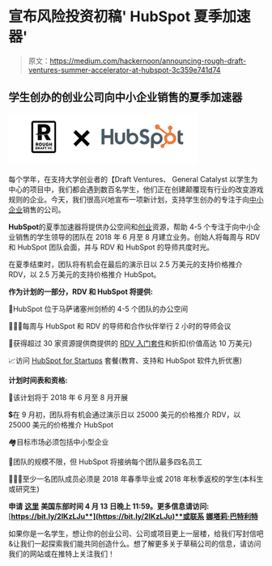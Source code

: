 # 宣布风险投资初稿' HubSpot 夏季加速器'

> 原文：<https://medium.com/hackernoon/announcing-rough-draft-ventures-summer-accelerator-at-hubspot-3c359e741d74>

## 学生创办的创业公司向中小企业销售的夏季加速器

![](img/a86553c7d8f9cd03aade96fec9028215.png)

每个学年，在支持大学创业者的【Draft Ventures、 General Catalyst 以学生为中心的项目中，我们都会遇到数百名学生，他们正在创建颠覆现有行业的改变游戏规则的企业。今天，我们很高兴地宣布一项新计划，支持学生创办的专注于向[中小企业](https://hackernoon.com/tagged/smbs)销售的公司。

**HubSpot**的夏季加速器将提供办公空间和[创业](https://hackernoon.com/tagged/startup)资源，帮助 4-5 个专注于向中小企业销售的学生领导的团队在 2018 年 6 月至 8 月建立业务。创始人将每周与 RDV 和 HubSpot 团队会面，并与 RDV 和 HubSpot 的导师共度时光。

在夏季结束时，团队将有机会在最后的演示日以 2.5 万美元的支持价格推介 RDV，以 2.5 万美元的支持价格推介 HubSpot。

**作为计划的一部分，RDV 和 HubSpot 将提供:**

🏢HubSpot 位于马萨诸塞州剑桥的 4-5 个团队的办公空间

👩🏻‍🏫每周与 HubSpot 和 RDV 的导师和合作伙伴举行 2 小时的导师会议

🎁获得超过 30 家资源提供商提供的 [RDV 入门套件](/rough-draft-ventures/introducing-the-rdv-boston-student-founder-starter-kit-147a8618d4a8)和折扣(价值高达 10 万美元)

📈访问 [HubSpot for Startups](https://www.hubspot.com/startups) 套餐(教育、支持和 HubSpot 软件九折优惠)

**计划时间表和资格:**

📆该计划将于 2018 年 6 月至 8 月开展

💲在 9 月初，团队将有机会通过演示日以 25000 美元的价格推介 RDV，以 25000 美元的价格推介 HubSpot

🏘目标市场必须包括中小型企业

🙋团队的规模不限，但 HubSpot 将接纳每个团队最多四名员工

👩🏾‍🎓至少一名团队成员必须是 2018 年春季毕业或 2018 年秋季返校的学生(本科生或研究生)

**申请** [**这里**](https://roughdraft.typeform.com/to/UA4Mpw) **美国东部时间 4 月 13 日晚上 11:59。更多信息请访问:**[**https://bit.ly/2IKzLJu**](https://bit.ly/2IKzLJu)**或联系** [**娜塔莉·巴特利特**](mailto:natalie@roughdraft.vc)

如果你是一名学生，想让你的创业公司、公司或项目更上一层楼，给我们写封信吧&让我们一起探索我们能共同创造什么。想了解更多关于草稿公司的信息，请访问我们的网站或在推特上关注我们！